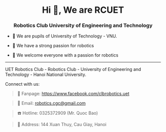 <h1 align="center">Hi 👋, We are RCUET</h1>
<h3 align="center">Robotics Club University of Engineering and Technology</h3>

- 🔭 We are pupils of University of Technology - VNU. 

- 👯 We have a strong passion for robotics 

- 🤝 We welcome everyone with a passion for robotics
---
UET Robotics Club - Robotics Club -  University of Engineering and Technology - Hanoi National University.

Connect with us:

>📌 Fanpage: https://www.facebook.com/clbrobotics.uet

>📩 Email: robotics.cgc@gmail.com

>☎️ Hotline: 0325372909 (Mr. Quoc Bao)

>📍 Address: 144 Xuan Thuy, Cau Giay, Hanoi

